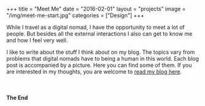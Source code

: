 +++
title = "Meet Me"
date = "2016-02-01"
layout = "projects"
image = "/img/meet-me-start.jpg"
categories = ["Design"]
+++

While I travel as a digital nomad, I have the opportunity to meet a lot of people. But besides all the external interactions I also can get to know me and how I feel very well. 

I like to write about the stuff I think about on my blog. The topics vary from problems that digital nomads have to being a human in this world. Each blog post is accompanied by a picture. Here you can find some of them. If you are interested in my thoughts, you are welcome to <a href="https://www.verenaortlieb.com/blog/" target="_blank">read my blog here</a>.

<img src="/img/meetme/all-that-stuff.jpg" alt="">
<img src="/img/meetme/dance-party.jpg" alt="">
<img src="/img/meetme/enjoy-ride.jpg" alt="">
<img src="/img/meetme/headphones-sofa.jpg" alt="">
<img src="/img/meetme/hell-yes.jpg" alt="">
<img src="/img/meetme/imperfect.jpg" alt="">
<img src="/img/meetme/me-average-joe.jpg" alt="">
<img src="/img/meetme/me-working-hard.jpg" alt="">
<img src="/img/meetme/nobody-cares.jpg" alt="">
<img src="/img/meetme/packing-up.jpg" alt="">
<img src="/img/meetme/snail-mail.jpg" alt="">
<img src="/img/meetme/what-are-you-waiting.jpg" alt="">


<h4>The End</h4>